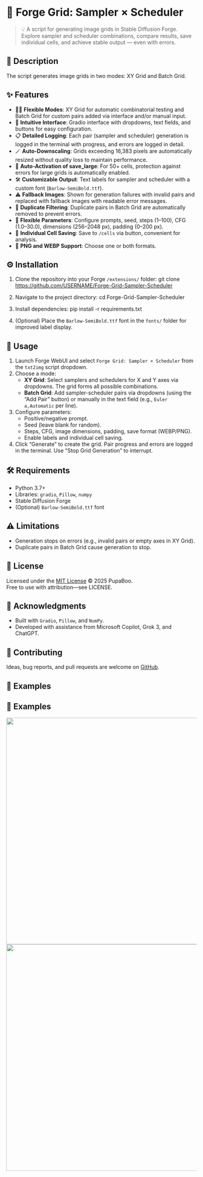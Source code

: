 # 🔬 Forge Grid: Sampler × Scheduler

> 💡 A script for generating image grids in Stable Diffusion Forge. Explore sampler and scheduler combinations, compare results, save individual cells, and achieve stable output — even with errors.


## 📝 Description

The script generates image grids in two modes: XY Grid and Batch Grid.


## ✨ Features

- 🤸‍♂️ **Flexible Modes**: XY Grid for automatic combinatorial testing and Batch Grid for custom pairs added via interface and/or manual input.
- 🔮 **Intuitive Interface**: Gradio interface with dropdowns, text fields, and buttons for easy configuration.
- 📋 **Detailed Logging**: Each pair (sampler and scheduler) generation is logged in the terminal with progress, and errors are logged in detail.
- 🪄 **Auto-Downscaling**: Grids exceeding 16,383 pixels are automatically resized without quality loss to maintain performance.
- 🎯 **Auto-Activation of save_large**: For 50+ cells, protection against errors for large grids is automatically enabled.
- 🛠️ **Customizable Output**: Text labels for sampler and scheduler with a custom font (`Barlow-SemiBold.ttf`).
- ⚠️ **Fallback Images**: Shown for generation failures with invalid pairs and replaced with fallback images with readable error messages.
- 🚰 **Duplicate Filtering**: Duplicate pairs in Batch Grid are automatically removed to prevent errors.
- 🔀 **Flexible Parameters**: Configure prompts, seed, steps (1–100), CFG (1.0–30.0), dimensions (256–2048 px), padding (0–200 px).
- 📅 **Individual Cell Saving**: Save to `/cells` via button, convenient for analysis.
- 💾 **PNG and WEBP Support**: Choose one or both formats.


## ⚙️ Installation

1. Clone the repository into your Forge `/extensions/` folder:
   git clone https://github.com/USERNAME/Forge-Grid-Sampler-Scheduler

2. Navigate to the project directory:
   cd Forge-Grid-Sampler-Scheduler

3. Install dependencies:
   pip install -r requirements.txt

4. (Optional) Place the `Barlow-SemiBold.ttf` font in the `fonts/` folder for improved label display.


## 🚀 Usage

1. Launch Forge WebUI and select `Forge Grid: Sampler × Scheduler` from the `txt2img` script dropdown.
2. Choose a mode:
   - **XY Grid**: Select samplers and schedulers for X and Y axes via dropdowns. The grid forms all possible combinations.
   - **Batch Grid**: Add sampler-scheduler pairs via dropdowns (using the “Add Pair” button) or manually in the text field (e.g., `Euler a,Automatic` per line).
3. Configure parameters:
   - Positive/negative prompt.
   - Seed (leave blank for random).
   - Steps, CFG, image dimensions, padding, save format (WEBP/PNG).
   - Enable labels and individual cell saving.
4. Click “Generate” to create the grid. Pair progress and errors are logged in the terminal. Use “Stop Grid Generation” to interrupt.


## 🛠 Requirements

- Python 3.7+
- Libraries: `gradio`, `Pillow`, `numpy`
- Stable Diffusion Forge
- (Optional) `Barlow-SemiBold.ttf` font


## ⚠️ Limitations

- Generation stops on errors (e.g., invalid pairs or empty axes in XY Grid).
- Duplicate pairs in Batch Grid cause generation to stop.


## 📜 License

Licensed under the [MIT License](LICENSE) © 2025 PupaBoo.  
Free to use with attribution—see LICENSE.


## 🙌 Acknowledgments

- Built with `Gradio`, `Pillow`, and `NumPy`.
- Developed with assistance from Microsoft Copilot, Grok 3, and ChatGPT.


## 🤝 Contributing

Ideas, bug reports, and pull requests are welcome on [GitHub](https://github.com/PupaBoo/Forge-Grid-Sampler-Scheduler).


## 📸 Examples

## 📸 Examples

<img src="example/batchgrid.png" width="600">
<img src="example/xygrid.png" width="600">
